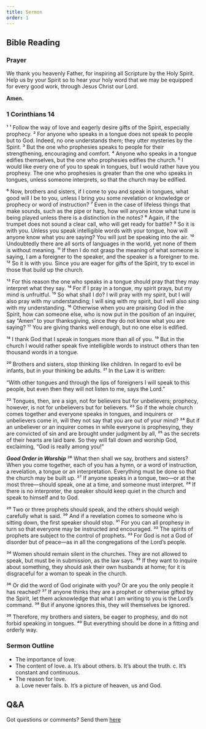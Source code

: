 ```yaml
---
title: Sermon 
order: 1
---
```


## Bible Reading

### Prayer
We thank you heavenly Father, for inspiring all Scripture by the Holy Spirit. Help us by your Spirit so to hear your holy word that we may be equipped for every good work, through Jesus Christ our Lord.  

**Amen.**


### 1 Corinthians 14

¹ ¹ Follow the way of love and eagerly desire gifts of the Spirit, especially prophecy. ² For anyone who speaks in a tongue does not speak to people but to God. Indeed, no one understands them; they utter mysteries by the Spirit. ³ But the one who prophesies speaks to people for their strengthening, encouraging and comfort. ⁴ Anyone who speaks in a tongue edifies themselves, but the one who prophesies edifies the church. ⁵ I would like every one of you to speak in tongues, but I would rather have you prophesy. The one who prophesies is greater than the one who speaks in tongues, unless someone interprets, so that the church may be edified.

⁶ Now, brothers and sisters, if I come to you and speak in tongues, what good will I be to you, unless I bring you some revelation or knowledge or prophecy or word of instruction? ⁷ Even in the case of lifeless things that make sounds, such as the pipe or harp, how will anyone know what tune is being played unless there is a distinction in the notes? ⁸ Again, if the trumpet does not sound a clear call, who will get ready for battle? ⁹ So it is with you. Unless you speak intelligible words with your tongue, how will anyone know what you are saying? You will just be speaking into the air. ¹⁰ Undoubtedly there are all sorts of languages in the world, yet none of them is without meaning. ¹¹ If then I do not grasp the meaning of what someone is saying, I am a foreigner to the speaker, and the speaker is a foreigner to me. ¹² So it is with you. Since you are eager for gifts of the Spirit, try to excel in those that build up the church.

¹³ For this reason the one who speaks in a tongue should pray that they may interpret what they say. ¹⁴ For if I pray in a tongue, my spirit prays, but my mind is unfruitful. ¹⁵ So what shall I do? I will pray with my spirit, but I will also pray with my understanding; I will sing with my spirit, but I will also sing with my understanding. ¹⁶ Otherwise when you are praising God in the Spirit, how can someone else, who is now put in the position of an inquirer, say “Amen” to your thanksgiving, since they do not know what you are saying? ¹⁷ You are giving thanks well enough, but no one else is edified.

¹⁸ I thank God that I speak in tongues more than all of you. ¹⁹ But in the church I would rather speak five intelligible words to instruct others than ten thousand words in a tongue.

²⁰ Brothers and sisters, stop thinking like children. In regard to evil be infants, but in your thinking be adults. ²¹ In the Law it is written:

“With other tongues
and through the lips of foreigners
I will speak to this people,
but even then they will not listen to me,
says the Lord.” 

²² Tongues, then, are a sign, not for believers but for unbelievers; prophecy, however, is not for unbelievers but for believers. ²³ So if the whole church comes together and everyone speaks in tongues, and inquirers or unbelievers come in, will they not say that you are out of your mind? ²⁴ But if an unbeliever or an inquirer comes in while everyone is prophesying, they are convicted of sin and are brought under judgment by all, ²⁵ as the secrets of their hearts are laid bare. So they will fall down and worship God, exclaiming, “God is really among you!”

_**Good Order in Worship**_
²⁶ What then shall we say, brothers and sisters? When you come together, each of you has a hymn, or a word of instruction, a revelation, a tongue or an interpretation. Everything must be done so that the church may be built up. ²⁷ If anyone speaks in a tongue, two—or at the most three—should speak, one at a time, and someone must interpret. ²⁸ If there is no interpreter, the speaker should keep quiet in the church and speak to himself and to God.

²⁹ Two or three prophets should speak, and the others should weigh carefully what is said. ³⁰ And if a revelation comes to someone who is sitting down, the first speaker should stop. ³¹ For you can all prophesy in turn so that everyone may be instructed and encouraged. ³² The spirits of prophets are subject to the control of prophets. ³³ For God is not a God of disorder but of peace—as in all the congregations of the Lord’s people.

³⁴ Women should remain silent in the churches. They are not allowed to speak, but must be in submission, as the law says. ³⁵ If they want to inquire about something, they should ask their own husbands at home; for it is disgraceful for a woman to speak in the church. 

³⁶ Or did the word of God originate with you? Or are you the only people it has reached? ³⁷ If anyone thinks they are a prophet or otherwise gifted by the Spirit, let them acknowledge that what I am writing to you is the Lord’s command. ³⁸ But if anyone ignores this, they will themselves be ignored. 

³⁹ Therefore, my brothers and sisters, be eager to prophesy, and do not forbid speaking in tongues. ⁴⁰ But everything should be done in a fitting and orderly way.


### Sermon Outline
-  The importance of love.
-  The content of love. 
a.  It’s about others.
b.  It’s about the truth. 
c.  It’s constant and continuous. 
-  The reason for love.       
a.  Love never fails. 
b.  It’s a picture of heaven, us and God. 
 

## Q&A
Got questions or comments? Send them [here](https://tinyurl.com/SGHACQuestionsAnswers)
